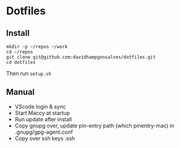 # Dotfiles

## Install

```
mkdir -p ~/repos ~/work
cd ~/repos
git clone git@github.com:davidhampgonsalves/dotfiles.git
cd dotfiles
```

Then run `setup.sh`

## Manual

- VScode login & sync
- Start Maccy at startup
- Run update after install
- Copy gnupg over, update pin-entry path (which pinentry-mac) in .gnupg/gpg-agent.conf
- Copy over ssh keys .ssh
